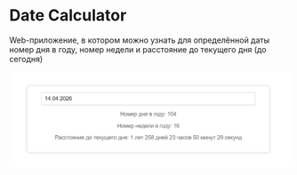 # Date Calculator
Web-приложение, в котором можно узнать для определённой даты номер дня в году, номер недели и расстояние до текущего дня (до сегодня)

<img src="https://github.com/DenisKsantopulos/DateCalculator/blob/main/src/datecalc.png" alt="img" width="1000">
